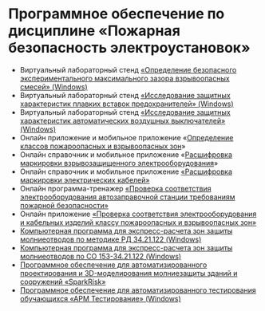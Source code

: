 # Программное обеспечение по дисциплине «Пожарная безопасность электроустановок»

* Виртуальный лабораторный стенд [«Определение безопасного экспериментального максимального зазора взрывоопасных смесей» (Windows)](bin/lab1.zip)
* Виртуальный лабораторный стенд [«Исследование защитных характеристик плавких вставок предохранителей» (Windows)](bin/lab2.zip)
* Виртуальный лабораторный стенд [«Исследование защитных характеристик автоматических воздушных выключателей» (Windows)](bin/lab3.zip)
* Онлайн приложение и мобильное приложение «[Определение классов пожароопасных и взрывоопасных зон](https://sergeysubachev.github.io/Zones/)»
* Онлайн справочник и мобильное приложение «[Расшифровка маркировки взрывозащищенного электрооборудования](https://sergeysubachev.github.io/Marking/)»
* Онлайн справочник и мобильное приложение [«Расшифровка маркировки электрических кабелей»](https://sergeysubachev.github.io/CableMarking/)
* Онлайн программа-тренажер [«Проверка соответствия электрооборудования автозаправочной станции требованиям пожарной безопасности»](https://sergeysubachev.github.io/Trainer/)
* Онлайн приложение [«Проверка соответствия электрооборудования и кабельных изделий классу пожароопасных и взрывоопасных зон»](https://sergeysubachev.github.io/Supervision/)
* [Компьютерная программа для экспресс-расчета зон защиты молниеотводов по методике РД 34.21.122 (Windows)](bin/RD.zip)
* [Компьютерная программа для экспресс-расчета зон защиты молниеотводов по СО 153-34.21.122 (Windows)](bin/SO.zip)
* [Программное обеспечение для автоматизированного проектирования и 3D-моделирования молниезащиты зданий и сооружений «SparkRisk»](https://pyrosim.ru/sparkrisk)
* [Программное обеспечение для автоматизированного тестирования обучающихся «АРМ Тестирование» (Windows)](bin/TestProgram5Setup.exe)
